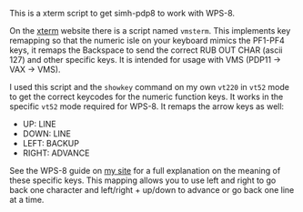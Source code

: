 This is a xterm script to get simh-pdp8 to work with WPS-8.

On the [xterm](http://invisible-island.net/xterm/xterm.faq.html) website there is a script named `vmsterm`. This implements key remapping so that the numeric isle on your keyboard mimics the PF1-PF4 keys, it remaps the Backspace to send the correct RUB OUT CHAR (ascii 127) and other specific keys. It is intended for usage with VMS (PDP11 -> VAX -> VMS).

I used this script and the `showkey` command on my own `vt220` in `vt52` mode to get the correct keycodes for the numeric function keys. It works in the specific `vt52` mode required for WPS-8. It remaps the arrow keys as well:

- UP: LINE
- DOWN: LINE
- LEFT: BACKUP
- RIGHT: ADVANCE

See the WPS-8 guide on [my site](https://raymii.org) for a full explanation on the meaning of these specific keys. This mapping allows you to use left and right to go back one character and left/right + up/down to advance or go back one line at a time.


